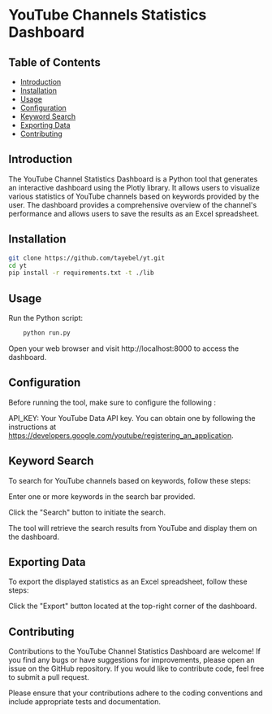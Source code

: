 # YouTube Channels Statistics Dashboard


## Table of Contents

- [Introduction](#introduction)
- [Installation](#installation)
- [Usage](#usage)
- [Configuration](#configuration)
- [Keyword Search](#keyword-search)
- [Exporting Data](#exporting-data)
- [Contributing](#contributing)


## Introduction

The YouTube Channel Statistics Dashboard is a Python tool that generates an interactive dashboard using the Plotly library. It allows users to visualize various statistics of YouTube channels based on keywords provided by the user. The dashboard provides a comprehensive overview of the channel's performance and allows users to save the results as an Excel spreadsheet.

## Installation



   ```bash
   git clone https://github.com/tayebel/yt.git
   cd yt
   pip install -r requirements.txt -t ./lib
   ```
   
## Usage
Run the Python script:
```bash
    python run.py
 ```
    
Open your web browser and visit http://localhost:8000 to access the dashboard.

## Configuration
Before running the tool, make sure to configure the following :

API_KEY: Your YouTube Data API key. You can obtain one by following the instructions at https://developers.google.com/youtube/registering_an_application.


## Keyword Search
To search for YouTube channels based on keywords, follow these steps:

Enter one or more keywords in the search bar provided.

Click the "Search" button to initiate the search.

The tool will retrieve the search results from YouTube and display them on the dashboard.

## Exporting Data
To export the displayed statistics as an Excel spreadsheet, follow these steps:

Click the "Export" button located at the top-right corner of the dashboard.

## Contributing
Contributions to the YouTube Channel Statistics Dashboard are welcome! If you find any bugs or have suggestions for improvements, please open an issue on the GitHub repository. If you would like to contribute code, feel free to submit a pull request.

Please ensure that your contributions adhere to the coding conventions and include appropriate tests and documentation.




 
